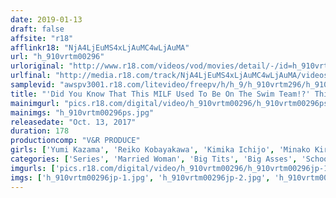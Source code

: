 ```yaml
---
date: 2019-01-13
draft: false
affsite: "r18"
afflinkr18: "NjA4LjEuMS4xLjAuMC4wLjAuMA"
url: "h_910vrtm00296"
urloriginal: "http://www.r18.com/videos/vod/movies/detail/-/id=h_910vrtm00296"
urlfinal: "http://media.r18.com/track/NjA4LjEuMS4xLjAuMC4wLjAuMA/videos/vod/movies/detail/-/id=h_910vrtm00296"
samplevid: "awspv3001.r18.com/litevideo/freepv/h/h_9/h_910vrtm296/h_910vrtm296_dmb_w.mp4"
title: "'Did You Know That This MILF Used To Be On The Swim Team!?' This Hot Mama Got Desperate And Wore Her Daughter's Competitive Swimsuit, But Her Tits And Ass Were So Big That She Couldn't Take It Off! When This Man Saw Her Ripe And Hot Body, He Adjusted Her Swimsuits And Got Himself A Quickie Fuck! She Hadn't Had It In Such A Long Time That Her Legs Were Trembling And Shaking In Orgasmic Ecstasy! 2"
mainimgurl: "pics.r18.com/digital/video/h_910vrtm00296/h_910vrtm00296ps.jpg"
mainimgs: "h_910vrtm00296ps.jpg"
releasedate: "Oct. 13, 2017"
duration: 178
productioncomp: "V&R PRODUCE"
girls: ['Yumi Kazama', 'Reiko Kobayakawa', 'Kimika Ichijo', 'Minako Kirishima']
categories: ['Series', 'Married Woman', 'Big Tits', 'Big Asses', 'School Swimsuits', 'Quickie', 'Variety', 'Hi-Def']
imgurls: ['pics.r18.com/digital/video/h_910vrtm00296/h_910vrtm00296jp-1.jpg', 'pics.r18.com/digital/video/h_910vrtm00296/h_910vrtm00296jp-2.jpg', 'pics.r18.com/digital/video/h_910vrtm00296/h_910vrtm00296jp-3.jpg', 'pics.r18.com/digital/video/h_910vrtm00296/h_910vrtm00296jp-4.jpg', 'pics.r18.com/digital/video/h_910vrtm00296/h_910vrtm00296jp-5.jpg', 'pics.r18.com/digital/video/h_910vrtm00296/h_910vrtm00296jp-6.jpg', 'pics.r18.com/digital/video/h_910vrtm00296/h_910vrtm00296jp-7.jpg', 'pics.r18.com/digital/video/h_910vrtm00296/h_910vrtm00296jp-8.jpg', 'pics.r18.com/digital/video/h_910vrtm00296/h_910vrtm00296jp-9.jpg', 'pics.r18.com/digital/video/h_910vrtm00296/h_910vrtm00296jp-10.jpg', 'pics.r18.com/digital/video/h_910vrtm00296/h_910vrtm00296jp-11.jpg', 'pics.r18.com/digital/video/h_910vrtm00296/h_910vrtm00296jp-12.jpg', 'pics.r18.com/digital/video/h_910vrtm00296/h_910vrtm00296jp-13.jpg', 'pics.r18.com/digital/video/h_910vrtm00296/h_910vrtm00296jp-14.jpg', 'pics.r18.com/digital/video/h_910vrtm00296/h_910vrtm00296jp-15.jpg', 'pics.r18.com/digital/video/h_910vrtm00296/h_910vrtm00296jp-16.jpg', 'pics.r18.com/digital/video/h_910vrtm00296/h_910vrtm00296jp-17.jpg', 'pics.r18.com/digital/video/h_910vrtm00296/h_910vrtm00296jp-18.jpg', 'pics.r18.com/digital/video/h_910vrtm00296/h_910vrtm00296jp-19.jpg', 'pics.r18.com/digital/video/h_910vrtm00296/h_910vrtm00296jp-20.jpg']
imgs: ['h_910vrtm00296jp-1.jpg', 'h_910vrtm00296jp-2.jpg', 'h_910vrtm00296jp-3.jpg', 'h_910vrtm00296jp-4.jpg', 'h_910vrtm00296jp-5.jpg', 'h_910vrtm00296jp-6.jpg', 'h_910vrtm00296jp-7.jpg', 'h_910vrtm00296jp-8.jpg', 'h_910vrtm00296jp-9.jpg', 'h_910vrtm00296jp-10.jpg', 'h_910vrtm00296jp-11.jpg', 'h_910vrtm00296jp-12.jpg', 'h_910vrtm00296jp-13.jpg', 'h_910vrtm00296jp-14.jpg', 'h_910vrtm00296jp-15.jpg', 'h_910vrtm00296jp-16.jpg', 'h_910vrtm00296jp-17.jpg', 'h_910vrtm00296jp-18.jpg', 'h_910vrtm00296jp-19.jpg', 'h_910vrtm00296jp-20.jpg']
---
```

